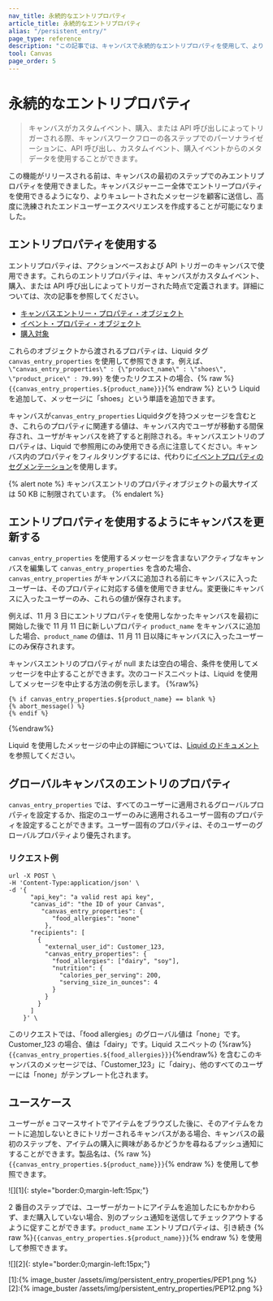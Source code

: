 ```yaml
---
nav_title: 永続的なエントリプロパティ
article_title: 永続的なエントリプロパティ
alias: "/persistent_entry/"
page_type: reference
description: "この記事では、キャンバスで永続的なエントリプロパティを使用して、よりキュレートされたメッセージを送信し、高度に洗練されたエンドユーザーエクスペリエンスを作成する方法について説明します。"
tool: Canvas
page_order: 5
---
```


# 永続的なエントリプロパティ

> キャンバスがカスタムイベント、購入、または API 呼び出しによってトリガーされる際、キャンバスワークフローの各ステップでのパーソナライゼーションに、API 呼び出し、カスタムイベント、購入イベントからのメタデータを使用することができます。 

この機能がリリースされる前は、キャンバスの最初のステップでのみエントリプロパティを使用できました。キャンバスジャーニー全体でエントリープロパティを使用できるようになり、よりキュレートされたメッセージを顧客に送信し、高度に洗練されたエンドユーザーエクスペリエンスを作成することが可能になりました。

## エントリプロパティを使用する

エントリプロパティは、アクションベースおよび API トリガーのキャンバスで使用できます。これらのエントリプロパティは、キャンバスがカスタムイベント、購入、または API 呼び出しによってトリガーされた時点で定義されます。詳細については、次の記事を参照してください。
- [キャンバスエントリー・プロパティ・オブジェクト]({{site.baseurl}}/api/objects_filters/canvas_entry_properties_object/)
- [イベント・プロパティ・オブジェクト]({{site.baseurl}}/api/objects_filters/event_object/)
- [購入対象]({{site.baseurl}}/api/objects_filters/purchase_object/#purchase-product_id)

これらのオブジェクトから渡されるプロパティは、Liquid タグ `canvas_entry_properties` を使用して参照できます。例えば、`\"canvas_entry_properties\" : {\"product_name\" : \"shoes\", \"product_price\" : 79.99}` を使ったリクエストの場合、{% raw %}`{{canvas_entry_properties.${product_name}}}`{% endraw %} という Liquid を追加して、メッセージに「shoes」という単語を追加できます。

キャンバスが`canvas_entry_properties` Liquidタグを持つメッセージを含むとき、これらのプロパティに関連する値は、キャンバス内でユーザが移動する間保存され、ユーザがキャンバスを終了すると削除される。キャンバスエントリのプロパティは、Liquid で参照用にのみ使用できる点に注意してください。キャンバス内のプロパティをフィルタリングするには、代わりに[イベントプロパティのセグメンテーション]({{site.baseurl}}/user_guide/data_and_analytics/custom_data/custom_events/nested_objects/)を使用します。

{% alert note %}
キャンバスエントリのプロパティオブジェクトの最大サイズは 50 KB に制限されています。
{% endalert %}

## エントリプロパティを使用するようにキャンバスを更新する

`canvas_entry_properties` を使用するメッセージを含まないアクティブなキャンバスを編集して `canvas_entry_properties` を含めた場合、`canvas_entry_properties` がキャンバスに追加される前にキャンバスに入ったユーザーは、そのプロパティに対応する値を使用できません。変更後にキャンバスに入ったユーザーのみ、これらの値が保存されます。

例えば、11 月 3 日にエントリプロパティを使用しなかったキャンバスを最初に開始した後で 11 月 11 日に新しいプロパティ `product_name` をキャンバスに追加した場合、`product_name` の値は、11 月 11 日以降にキャンバスに入ったユーザーにのみ保存されます。

キャンバスエントリのプロパティが null または空白の場合、条件を使用してメッセージを中止することができます。次のコードスニペットは、Liquid を使用してメッセージを中止する方法の例を示します。
{%raw%}
```
{% if canvas_entry_properties.${product_name} == blank %}
{% abort_message() %}
{% endif %}
```
{%endraw%}

Liquid を使用したメッセージの中止の詳細については、[Liquid のドキュメント]({{site.baseurl}}/user_guide/personalization_and_dynamic_content/liquid/aborting_messages/#aborting-messages)を参照してください。

## グローバルキャンバスのエントリのプロパティ

`canvas_entry_properties` では、すべてのユーザーに適用されるグローバルプロパティを設定するか、指定のユーザーのみに適用されるユーザー固有のプロパティを設定することができます。ユーザー固有のプロパティは、そのユーザーのグローバルプロパティより優先されます。

### リクエスト例

```
url -X POST \
-H 'Content-Type:application/json' \
-d '{
      "api_key": "a valid rest api key",
      "canvas_id": "the ID of your Canvas",
         "canvas_entry_properties": {
            "food_allergies": "none"
          },
      "recipients": [
        {
          "external_user_id": Customer_123,
          "canvas_entry_properties": {
            "food_allergies": ["dairy", "soy"],
            "nutrition": {
              "calories_per_serving": 200,
              "serving_size_in_ounces": 4
            }
          }
        }
      ]
    }' \
```
 
このリクエストでは、「food allergies」のグローバル値は「none」です。Customer_123 の場合、値は「dairy」です。Liquid スニペットの {%raw%}`{{canvas_entry_properties.${food_allergies}}}`{%endraw%} を含むこのキャンバスのメッセージでは、「Customer_123」に「dairy」、他のすべてのユーザーには「none」がテンプレート化されます。 

## ユースケース

ユーザーが e コマースサイトでアイテムをブラウズした後に、そのアイテムをカートに追加しないときにトリガーされるキャンバスがある場合、キャンバスの最初のステップを、アイテムの購入に興味があるかどうかを尋ねるプッシュ通知にすることができます。製品名は、{% raw %}`{{canvas_entry_properties.${product_name}}}`{% endraw %} を使用して参照できます。

![][1]{: style="border:0;margin-left:15px;"}

2 番目のステップでは、ユーザーがカートにアイテムを追加したにもかかわらず、まだ購入していない場合、別のプッシュ通知を送信してチェックアウトするように促すことができます。`product_name` エントリプロパティは、引き続き {% raw %}`{{canvas_entry_properties.${product_name}}}`{% endraw %} を使用して参照できます。

![][2]{: style="border:0;margin-left:15px;"}

[1]:{% image_buster /assets/img/persistent_entry_properties/PEP1.png %}
[2]:{% image_buster /assets/img/persistent_entry_properties/PEP12.png %}
